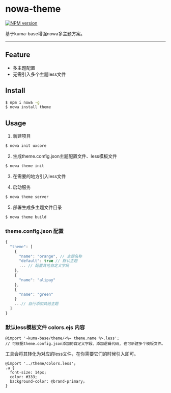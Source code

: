 # nowa-theme

[![NPM version](https://img.shields.io/npm/v/nowa-theme.svg?style=flat)](https://npmjs.org/package/nowa-theme)

基于kuma-base增强nowa多主题方案。

---

## Feature

- 多主题配置
- 无需引入多个主题less文件

## Install

```bash
$ npm i nowa -g
$ nowa install theme
```

## Usage

1. 新建项目
```bash
$ nowa init uxcore
```
2. 生成theme.config.json主题配置文件、less模板文件
```bash
$ nowa theme init
```
3. 在需要的地方引入less文件

4. 启动服务
```bash
$ nowa theme server
```
5. 部署生成多主题文件目录
```bash
$ nowa theme build
```

### theme.config.json 配置
```javascript
{
  "theme": [
    {
      "name": "orange", // 主题名称
      "default": true // 默认主题
      ... // 配置其他自定义字段
    },
    {
      "name": "alipay"
    },
    {
      "name": "green"
    }
    ...// 自行添加其他主题
  ]
}
```

### 默认less模板文件 colors.ejs 内容
```less
@import '~kuma-base/theme/<%= theme.name %>.less';
// 可根据theme.config.json添加的自定义字段、添加逻辑代码, 也可新建多个模板文件。
```
工具会将其转化为对应的less文件，在你需要它们的时候引入即可。
```less
@import '../theme/colors.less';
.a {
  font-size: 14px;
  color: #333;
  background-color: @brand-primary;
}
```

